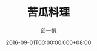 ---
issue: 188
title: 苦瓜料理
author: 邱一帆
language: 四縣
date: 2016-09-01T00:00:00.000+08:00
topic: 飲食
difficulty: 2
wikidata: Q98096040
wikidata_link: https://www.wikidata.org/wiki/Q98096040
---